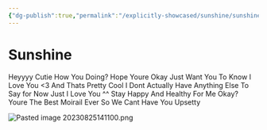 ```yaml
---
{"dg-publish":true,"permalink":"/explicitly-showcased/sunshine/sunshine/","title":"Sunshie","dgShowLocalGraph":false,"noteIcon":""}
---
```



# Sunshine

Heyyyy Cutie
How You Doing? Hope Youre Okay
Just Want You To Know I Love You <3 And Thats Pretty Cool
I Dont Actually Have Anything Else To Say for Now Just I Love You ^^
Stay Happy And Healthy For Me Okay?
Youre The Best Moirail Ever So We Cant Have You Upsetty

![Pasted image 20230825141100.png](/img/user/images/Pasted%20image%2020230825141100.png)